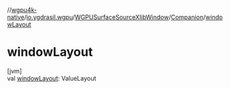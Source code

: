 //[wgpu4k-native](../../../../index.md)/[io.ygdrasil.wgpu](../../index.md)/[WGPUSurfaceSourceXlibWindow](../index.md)/[Companion](index.md)/[windowLayout](window-layout.md)

# windowLayout

[jvm]\
val [windowLayout](window-layout.md): ValueLayout